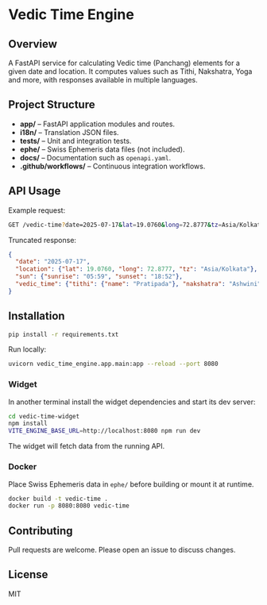 # Vedic Time Engine

## Overview
A FastAPI service for calculating Vedic time (Panchang) elements for a given date and location. It computes values such as Tithi, Nakshatra, Yoga and more, with responses available in multiple languages.

## Project Structure
- **app/** – FastAPI application modules and routes.
- **i18n/** – Translation JSON files.
- **tests/** – Unit and integration tests.
- **ephe/** – Swiss Ephemeris data files (not included).
- **docs/** – Documentation such as `openapi.yaml`.
- **.github/workflows/** – Continuous integration workflows.

## API Usage
Example request:
```bash
GET /vedic-time?date=2025-07-17&lat=19.0760&long=72.8777&tz=Asia/Kolkata&lang=en
```
Truncated response:
```json
{
  "date": "2025-07-17",
  "location": {"lat": 19.0760, "long": 72.8777, "tz": "Asia/Kolkata"},
  "sun": {"sunrise": "05:59", "sunset": "18:52"},
  "vedic_time": {"tithi": {"name": "Pratipada"}, "nakshatra": "Ashwini", ...}
}
```

## Installation
```bash
pip install -r requirements.txt
```
Run locally:
```bash
uvicorn vedic_time_engine.app.main:app --reload --port 8080
```

### Widget
In another terminal install the widget dependencies and start its dev server:

```bash
cd vedic-time-widget
npm install
VITE_ENGINE_BASE_URL=http://localhost:8080 npm run dev
```
The widget will fetch data from the running API.

### Docker
Place Swiss Ephemeris data in `ephe/` before building or mount it at runtime.
```bash
docker build -t vedic-time .
docker run -p 8080:8080 vedic-time
```

## Contributing
Pull requests are welcome. Please open an issue to discuss changes.

## License
MIT
